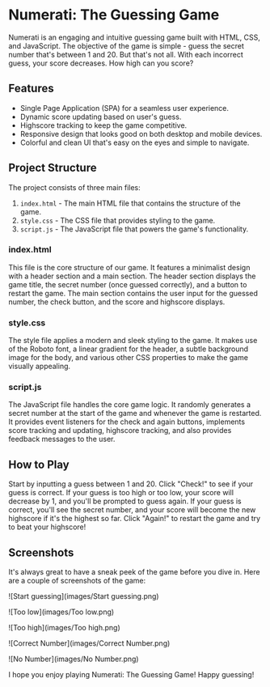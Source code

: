# Numerati: The Guessing Game

Numerati is an engaging and intuitive guessing game built with HTML, CSS, and JavaScript. The objective of the game is simple - guess the secret number that's between 1 and 20. But that's not all. With each incorrect guess, your score decreases. How high can you score?

## Features

- Single Page Application (SPA) for a seamless user experience.
- Dynamic score updating based on user's guess.
- Highscore tracking to keep the game competitive.
- Responsive design that looks good on both desktop and mobile devices.
- Colorful and clean UI that's easy on the eyes and simple to navigate.

## Project Structure

The project consists of three main files:

1. `index.html` - The main HTML file that contains the structure of the game.
2. `style.css` - The CSS file that provides styling to the game.
3. `script.js` - The JavaScript file that powers the game's functionality.

### index.html

This file is the core structure of our game. It features a minimalist design with a header section and a main section. The header section displays the game title, the secret number (once guessed correctly), and a button to restart the game. The main section contains the user input for the guessed number, the check button, and the score and highscore displays.

### style.css

The style file applies a modern and sleek styling to the game. It makes use of the Roboto font, a linear gradient for the header, a subtle background image for the body, and various other CSS properties to make the game visually appealing.

### script.js

The JavaScript file handles the core game logic. It randomly generates a secret number at the start of the game and whenever the game is restarted. It provides event listeners for the check and again buttons, implements score tracking and updating, highscore tracking, and also provides feedback messages to the user.

## How to Play

Start by inputting a guess between 1 and 20. Click "Check!" to see if your guess is correct. If your guess is too high or too low, your score will decrease by 1, and you'll be prompted to guess again. If your guess is correct, you'll see the secret number, and your score will become the new highscore if it's the highest so far. Click "Again!" to restart the game and try to beat your highscore!

## Screenshots

It's always great to have a sneak peek of the game before you dive in. Here are a couple of screenshots of the game:

![Start guessing](images/Start guessing.png)

![Too low](images/Too low.png)

![Too high](images/Too high.png)

![Correct Number](images/Correct Number.png)

![No Number](images/No Number.png)

I hope you enjoy playing Numerati: The Guessing Game! Happy guessing!
